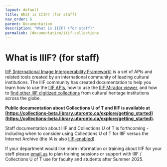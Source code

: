 ```yaml
---
layout: default
title: What is IIIF? (for staff)
nav_order: 6
parent: Documentation
description: "What is IIIF? (for staff)"
permalink: /documentation/iiif-collections
---
```


# What is IIIF? (for staff)

[IIIF (International Image Interoperability Framework)](http://iiif.io/) is a set of APIs and related tools created by an international community of leading cultural institutions. The IIIF community has created documentation to help you learn how to use the [IIIF APIs](https://iiif.io/get-started/how-iiif-works/), how to use the [IIIF Mirador viewer](https://iiif.io/guides/using_iiif_resources/#mirador), and how to [find other IIIF digitized collections](https://iiif.io/guides/finding_resources/) from cultural heritage institutions across the globe. 

**Public documentation about Collections U of T and IIIF is available at [https://collections-beta.library.utoronto.ca/explore/getting_started](https://collections-beta.library.utoronto.ca/explore/getting_started).**

Staff documentation about IIIF and Collections U of T is forthcoming - including when to consider using Collections U of T for IIIF versus the Internet Archive (the IA is also [IIIF-enabled](https://github.com/internetarchive/iiif)). 

If your department would like more information or training about IIIF for your staff please [email us](mailto:digitalinitiatives@library.utoronto.ca) to plan training sessions or support with IIIF / Collections U of T use for faculty and students after Summer 2025.
